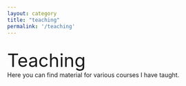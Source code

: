 ```yaml
---
layout: category
title: "teaching"
permalink: '/teaching'
---
```


<br>
<div style="font-size:3em;">Teaching</div>
Here you can find material for various courses I have taught.
